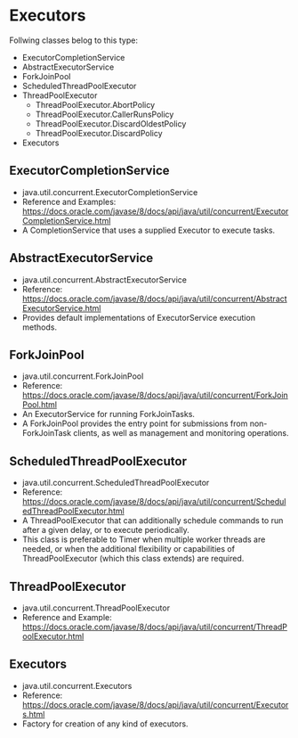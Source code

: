 # Executors

Follwing classes belog to this type:
* ExecutorCompletionService
* AbstractExecutorService
* ForkJoinPool
* ScheduledThreadPoolExecutor
* ThreadPoolExecutor
  * ThreadPoolExecutor.AbortPolicy
  * ThreadPoolExecutor.CallerRunsPolicy
  * ThreadPoolExecutor.DiscardOldestPolicy
  * ThreadPoolExecutor.DiscardPolicy
* Executors

## ExecutorCompletionService
* java.util.concurrent.ExecutorCompletionService
* Reference and Examples: https://docs.oracle.com/javase/8/docs/api/java/util/concurrent/ExecutorCompletionService.html
* A CompletionService that uses a supplied Executor to execute tasks.

## AbstractExecutorService
* java.util.concurrent.AbstractExecutorService
* Reference: https://docs.oracle.com/javase/8/docs/api/java/util/concurrent/AbstractExecutorService.html
* Provides default implementations of ExecutorService execution methods.

## ForkJoinPool
* java.util.concurrent.ForkJoinPool
* Reference: https://docs.oracle.com/javase/8/docs/api/java/util/concurrent/ForkJoinPool.html
* An ExecutorService for running ForkJoinTasks. 
* A ForkJoinPool provides the entry point for submissions from non-ForkJoinTask clients, as well as management and monitoring operations.

## ScheduledThreadPoolExecutor
* java.util.concurrent.ScheduledThreadPoolExecutor
* Reference: https://docs.oracle.com/javase/8/docs/api/java/util/concurrent/ScheduledThreadPoolExecutor.html
* A ThreadPoolExecutor that can additionally schedule commands to run after a given delay, or to execute periodically. 
* This class is preferable to Timer when multiple worker threads are needed, or when the additional flexibility or capabilities of ThreadPoolExecutor (which this class extends) are required.

## ThreadPoolExecutor
* java.util.concurrent.ThreadPoolExecutor
* Reference and Example: https://docs.oracle.com/javase/8/docs/api/java/util/concurrent/ThreadPoolExecutor.html

## Executors
* java.util.concurrent.Executors
* Reference: https://docs.oracle.com/javase/8/docs/api/java/util/concurrent/Executors.html
* Factory for creation of any kind of executors.
